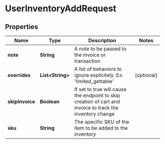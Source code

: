 
# UserInventoryAddRequest

## Properties
Name | Type | Description | Notes
------------ | ------------- | ------------- | -------------
**note** | **String** | A note to be passed to the invoice or transaction | 
**overrides** | **List&lt;String&gt;** | A list of behaviors to ignore explicitely.  Ex: &#39;limited_gettable&#39; |  [optional]
**skipInvoice** | **Boolean** | If set to true will cause the endpoint to skip creation of cart and invoice to track the inventory change | 
**sku** | **String** | The specific SKU of the item to be added to the inventory | 




